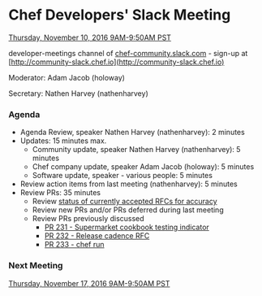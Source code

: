 # Chef Developers' Slack Meeting

[Thursday, November 10, 2016 9AM-9:50AM PST](http://everytimezone.com/#2016-11-10,240,cn3)

developer-meetings channel of [chef-community.slack.com](http://chef-community.slack.com) - sign-up at [http://community-slack.chef.io](http://community-slack.chef.io)

Moderator:  Adam Jacob (holoway)

Secretary:  Nathen Harvey (nathenharvey)

### Agenda
* Agenda Review, speaker Nathen Harvey (nathenharvey): 2 minutes
* Updates: 15 minutes max.
  * Community update, speaker Nathen Harvey (nathenharvey): 5 minutes
  * Chef company update, speaker Adam Jacob (holoway): 5 minutes
  * Software update, speaker - various people: 5 minutes
* Review action items from last meeting (nathenharvey): 5 minutes
* Review PRs:  35 minutes
  * Review [status of currently accepted RFCs for accuracy](https://chef.github.io/chef-rfc/)
  * Review new PRs and/or PRs deferred during last meeting
  * Review PRs previously discussed
    * [PR 231 - Supermarket cookbook testing indicator](https://github.com/chef/chef-rfc/pull/231)
    * [PR 232 - Release cadence RFC](https://github.com/chef/chef-rfc/pull/232)
    * [PR 233 - chef run](https://github.com/chef/chef-rfc/pull/233)

### Next Meeting

[Thursday, November 17, 2016 9AM-9:50AM PST](http://everytimezone.com/#2016-11-17,240,cn3)
